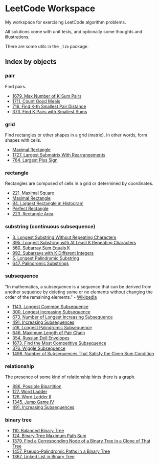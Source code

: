 # LeetCode Workspace

My workspace for exercising LeetCode algorithm problems.

All solutions come with unit tests, and optionally some thoughts and illustrations.

There are some utils in the `_lib` package.

## Index by objects

### pair

Find pairs.

- [1679. Max Number of K-Sum Pairs](./src/max_number_of_k_sum_pairs_1679)
- [1711. Count Good Meals](./src/count_good_meals_1711)
- [719. Find K-th Smallest Pair Distance](./src/find_kth_smallest_pair_distance)
- [373. Find K Pairs with Smallest Sums](./src/find_k_pairs_with_smallest_sums)

### grid

Find rectangles or other shapes in a grid (matrix). In other words,
form shapes with cells.

- [Maximal Rectangle](./src/maximal_rectangle)
- [1727. Largest Submatrix With Rearrangements](./src/largest_submatrix_with_rearrangements)
- [764. Largest Plus Sign](./src/largest_plus_sign)

### rectangle

Rectangles are composed of cells in a grid or determined by coordinates.

- [221. Maximal Square](./src/maximal_square)
- [Maximal Rectangle](./src/maximal_rectangle)
- [84. Largest Rectangle in Histogram](./src/largest_rectangle_in_histogram)
- [Perfect Rectangle](./src/perfect_rectangle)
- [223. Rectangle Area](./src/rectangle_area_223)

### substring (continuous subsequence)

- [3. Longest Substring Without Repeating Characters](./src/longest_substring_without_repeating_characters)
- [395. Longest Substring with At Least K Repeating Characters](./src/longest_substring_with_at_least_k_repeating_characters)
- [560. Subarray Sum Equals K](./src/subarray_sum_equals_k_560)
- [992. Subarrays with K Different Integers](./src/subarrays_with_k_different_integers)
- [5. Longest Palindromic Substring](./src/longest_palindromic_substring_5)
- [647. Palindromic Substrings](./src/palindromic_substrings_647)

### subsequence

"In mathematics, a subsequence is a sequence that can be derived from another sequence by deleting some or no elements without changing the order of the remaining elements." -
[Wikipedia](https://en.wikipedia.org/wiki/Subsequence)

- [1143. Longest Common Subsequence](./src/longest_common_subsequence_1143)
- [300. Longest Increasing Subsequence](./src/longest_increasing_subsequence_300)
- [673. Number of Longest Increasing Subsequence](./src/number_of_longest_increasing_subsequence_673)
- [491. Increasing Subsequences](./src/increasing_subsequences_491)
- [516. Longest Palindromic Subsequence](./src/longest_palindromic_subsequence_516)
- [646. Maximum Length of Pair Chain](./src/maximum_length_of_pair_chain_646)
- [354. Russian Doll Envelopes](./src/russian_doll_envelopes_354)
- [1673. Find the Most Competitive Subsequence](./src/find_the_most_competitive_subsequence_1673)
- [376. Wiggle Subsequence](./src/wiggle_subsequence_376)
- [1498. Number of Subsequences That Satisfy the Given Sum Condition](./src/number_of_subsequences_that_satisfy_the_given_sum_condition_1498)

### relationship

The presence of some kind of relationship hints there is a graph.

- [886. Possible Bipartition](./src/possible_bipartition_886)
- [127. Word Ladder](./src/word_ladder)
- [126. Word Ladder II](./src/word_ladder_ii)
- [1345. Jump Game IV](./src/jump_game_iv)
- [491. Increasing Subsequences](./src/increasing_subsequences_491)

### binary tree

- [110. Balanced Binary Tree](./src/balanced_binary_tree)
- [124. Binary Tree Maximum Path Sum](./src/binary_tree_maximum_path_sum_124)
- [1379. Find a Corresponding Node of a Binary Tree in a Clone of That Tree](./src/find_a_corresponding_node_of_a_binary_tree_in_a_clone_of_that_tree)
- [1457. Pseudo-Palindromic Paths in a Binary Tree](./src/pseduo_palindromic_paths_in_a_binary_tree)
- [1367. Linked List in Binary Tree](./src/linked_list_in_binary_tree)